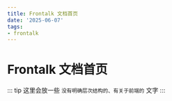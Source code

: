 ```yaml
---
title: Frontalk 文档首页
date: '2025-06-07'
tags:
- frontalk
---
```


# Frontalk 文档首页
::: tip
这里会放一些 `没有明确层次结构的、有关于前端的` 文字
:::